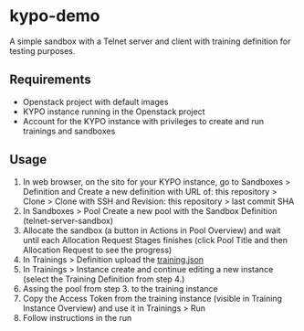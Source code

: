 # kypo-demo

A simple sandbox with a Telnet server and client with training definition for testing purposes.

## Requirements

* Openstack project with default images
* KYPO instance running in the Openstack project
* Account for the KYPO instance with privileges to create and run trainings and sandboxes

## Usage

1. In web browser, on the sito for your KYPO instance, go to Sandboxes > Definition and Create a new definition with URL of: this repository > Clone > Clone with SSH and Revision: this repository > last commit SHA
2. In Sandboxes > Pool Create a new pool with the Sandbox Definition (telnet-server-sandbox)
3. Allocate the sandbox (a button in Actions in Pool Overview) and wait until each Allocation Request Stages finishes (click Pool Title and then Allocation Request to see the progress)
4. In Trainings > Definition upload the [training.json](./training.json)
5. In Trainings > Instance create and continue editing a new instance (select the Training Definition from step 4.)
6. Assing the pool from step 3. to the training instance
7. Copy the Access Token from the training instance (visible in Training Instance Overview) and use it in Trainings > Run
8. Follow instructions in the run
